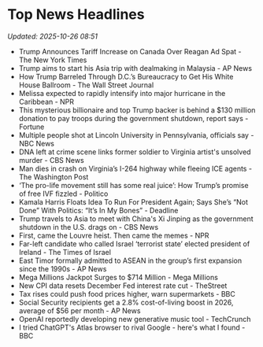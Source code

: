 # Top News Headlines

_Updated: 2025-10-26 08:51_

- Trump Announces Tariff Increase on Canada Over Reagan Ad Spat - The New York Times
- Trump aims to start his Asia trip with dealmaking in Malaysia - AP News
- How Trump Barreled Through D.C.’s Bureaucracy to Get His White House Ballroom - The Wall Street Journal
- Melissa expected to rapidly intensify into major hurricane in the Caribbean - NPR
- This mysterious billionaire and top Trump backer is behind a $130 million donation to pay troops during the government shutdown, report says - Fortune
- Multiple people shot at Lincoln University in Pennsylvania, officials say - NBC News
- DNA left at crime scene links former soldier to Virginia artist's unsolved murder - CBS News
- Man dies in crash on Virginia’s I-264 highway while fleeing ICE agents - The Washington Post
- ‘The pro-life movement still has some real juice’: How Trump’s promise of free IVF fizzled - Politico
- Kamala Harris Floats Idea To Run For President Again; Says She’s “Not Done” With Politics: “It’s In My Bones” - Deadline
- Trump travels to Asia to meet with China's Xi Jinping as the government shutdown in the U.S. drags on - CBS News
- First, came the Louvre heist. Then came the memes - NPR
- Far-left candidate who called Israel ‘terrorist state’ elected president of Ireland - The Times of Israel
- East Timor formally admitted to ASEAN in the group’s first expansion since the 1990s - AP News
- Mega Millions Jackpot Surges to $714 Million - Mega Millions
- New CPI data resets December Fed interest rate cut - TheStreet
- Tax rises could push food prices higher, warn supermarkets - BBC
- Social Security recipients get a 2.8% cost-of-living boost in 2026, average of $56 per month - AP News
- OpenAI reportedly developing new generative music tool - TechCrunch
- I tried ChatGPT's Atlas browser to rival Google - here's what I found - BBC